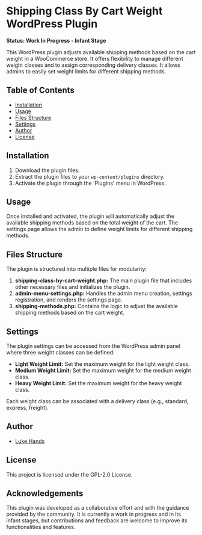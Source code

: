 # Shipping Class By Cart Weight WordPress Plugin

**Status: Work In Progress - Infant Stage**

This WordPress plugin adjusts available shipping methods based on the cart weight in a WooCommerce store. It offers flexibility to manage different weight classes and to assign corresponding delivery classes. It allows admins to easily set weight limits for different shipping methods.

## Table of Contents

- [Installation](#installation)
- [Usage](#usage)
- [Files Structure](#files-structure)
- [Settings](#settings)
- [Author](#author)
- [License](#license)

## Installation

1. Download the plugin files.
2. Extract the plugin files to your `wp-content/plugins` directory.
3. Activate the plugin through the 'Plugins' menu in WordPress.

## Usage

Once installed and activated, the plugin will automatically adjust the available shipping methods based on the total weight of the cart. The settings page allows the admin to define weight limits for different shipping methods.

## Files Structure

The plugin is structured into multiple files for modularity:

1. **shipping-class-by-cart-weight.php:** The main plugin file that includes other necessary files and initializes the plugin.
2. **admin-menu-settings.php:** Handles the admin menu creation, settings registration, and renders the settings page.
3. **shipping-methods.php:** Contains the logic to adjust the available shipping methods based on the cart weight.

## Settings

The plugin settings can be accessed from the WordPress admin panel where three weight classes can be defined:
- **Light Weight Limit:** Set the maximum weight for the light weight class.
- **Medium Weight Limit:** Set the maximum weight for the medium weight class.
- **Heavy Weight Limit:** Set the maximum weight for the heavy weight class.

Each weight class can be associated with a delivery class (e.g., standard, express, freight).

## Author

- [Luke Hands](https://lukehands.net/)

## License

This project is licensed under the GPL-2.0 License.

## Acknowledgements

This plugin was developed as a collaborative effort and with the guidance provided by the community. It is currently a work in progress and in its infant stages, but contributions and feedback are welcome to improve its functionalities and features.
